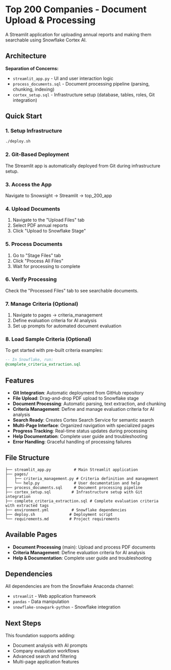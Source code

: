 # Top 200 Companies - Document Upload & Processing

A Streamlit application for uploading annual reports and making them searchable using Snowflake Cortex AI.

## Architecture

**Separation of Concerns:**
- `streamlit_app.py` - UI and user interaction logic
- `process_documents.sql` - Document processing pipeline (parsing, chunking, indexing)
- `cortex_setup.sql` - Infrastructure setup (database, tables, roles, Git integration)

## Quick Start

### 1. Setup Infrastructure
```bash
./deploy.sh
```

### 2. Git-Based Deployment
The Streamlit app is automatically deployed from Git during infrastructure setup.

### 3. Access the App
Navigate to Snowsight → Streamlit → top_200_app

### 4. Upload Documents
1. Navigate to the "Upload Files" tab
2. Select PDF annual reports
3. Click "Upload to Snowflake Stage"

### 5. Process Documents
1. Go to "Stage Files" tab
2. Click "Process All Files"
3. Wait for processing to complete

### 6. Verify Processing
Check the "Processed Files" tab to see searchable documents.

### 7. Manage Criteria (Optional)
1. Navigate to pages → criteria_management
2. Define evaluation criteria for AI analysis
3. Set up prompts for automated document evaluation

### 8. Load Sample Criteria (Optional)
To get started with pre-built criteria examples:
```sql
-- In Snowflake, run:
@complete_criteria_extraction.sql
```

## Features

- **Git Integration**: Automatic deployment from GitHub repository
- **File Upload**: Drag-and-drop PDF upload to Snowflake stage
- **Document Processing**: Automatic parsing, text extraction, and chunking
- **Criteria Management**: Define and manage evaluation criteria for AI analysis
- **Search Ready**: Creates Cortex Search Service for semantic search
- **Multi-Page Interface**: Organized navigation with specialized pages
- **Progress Tracking**: Real-time status updates during processing
- **Help Documentation**: Complete user guide and troubleshooting
- **Error Handling**: Graceful handling of processing failures

## File Structure

```
├── streamlit_app.py          # Main Streamlit application
├── pages/
│   ├── criteria_management.py # Criteria definition and management
│   └── help.py               # User documentation and help
├── process_documents.sql     # Document processing pipeline
├── cortex_setup.sql         # Infrastructure setup with Git integration
├── complete_criteria_extraction.sql # Complete evaluation criteria with extracted tags
├── environment.yml          # Snowflake dependencies
├── deploy.sh               # Deployment script
└── requirements.md         # Project requirements
```

## Available Pages

- **Document Processing** (main): Upload and process PDF documents
- **Criteria Management**: Define evaluation criteria for AI analysis
- **Help & Documentation**: Complete user guide and troubleshooting

## Dependencies

All dependencies are from the Snowflake Anaconda channel:
- `streamlit` - Web application framework
- `pandas` - Data manipulation
- `snowflake-snowpark-python` - Snowflake integration

## Next Steps

This foundation supports adding:
- Document analysis with AI prompts
- Company evaluation workflows  
- Advanced search and filtering
- Multi-page application features 